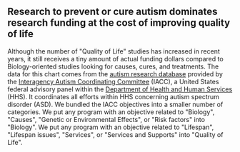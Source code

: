 ## Research to prevent or cure autism dominates research funding at the cost of improving quality of life
Although the number of "Quality of Life" studies has increased in recent years, it still receives a tiny amount of actual funding dollars compared to Biology-oriented studies looking for causes, cures, and treatments. The data for this chart comes from the [autism research database](https://iacc.hhs.gov/funding/data/) provided by the [Interagency Autism Coordinating Committee](https://iacc.hhs.gov/) (IACC), a United States federal advisory panel within the [Department of Health and Human Services](https://www.hhs.gov/) (HHS). It coordinates all efforts within HHS concerning autism spectrum disorder (ASD). We bundled the IACC objectives into a smaller number of categories. We put any program with an objective related to "Biology", "Causes", "Genetic or Environmental Effects", or "Risk factors" into "Biology". We put any program with an objective related to "Lifespan", "Lifespan issues", "Services", or "Services and Supports" into "Quality of Life".